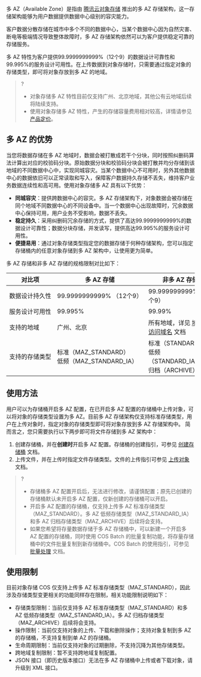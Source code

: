 多 AZ（Available Zone）是指由 [腾讯云对象存储](https://cloud.tencent.com/product/cos) 推出的多 AZ 存储架构，这一存储架构能够为用户数据提供数据中心级别的容灾能力。

客户数据分散存储在城市中多个不同的数据中心，当某个数据中心因为自然灾害、断电等极端情况导致整体故障时，多 AZ 存储架构依然可以为客户提供稳定可靠的存储服务。

多 AZ 特性为客户提供99.9999999999%（12个9）的数据设计可靠性和99.995%的服务设计可用性。在上传数据到对象存储时，只需要通过指定对象的存储类型，即可将对象存放到多 AZ 的地域。

> ?
> - 对象存储多 AZ 特性目前仅支持广州、北京地域，其他公有云地域后续将陆续支持。
> - 使用对象存储多 AZ 特性，产生的存储容量费用相对较高，详情请参见 [产品定价](https://cloud.tencent.com/document/product/436/6239)。

## 多 AZ 的优势

当您将数据存储在多 AZ 地域时，数据会被打散成若干个分块，同时按照纠删码算法计算出对应的校验码分块。原始数据分块和校验码分块会被打散并均分存储到该地域的不同数据中心中，实现同城容灾。当某个数据中心不可用时，另外其他数据中心的数据依旧可以正常读取和写入，保障客户数据持久存储不丢失，维持客户业务数据连续性和高可用。使用对象存储多 AZ 具有以下优势：

- **同城容灾**：提供跨数据中心的容灾。多 AZ 存储架构下，对象数据会被存储在同个地域不同数据中心的不同设备中。当一个数据中心出现故障时，冗余数据中心保持可用，用户业务不受影响，数据不丢失。
- **稳定持久**：采用纠删码冗余存储的方式，提供了高达99.9999999999%的数据设计可靠性；数据分块存储，并发读写，提供高达99.995%的服务设计可用性。
- **便捷易用**：通过对象存储类型指定您的数据存储于何种存储架构，您可以指定存储桶内的任意对象存储到多 AZ 架构中，让使用更为简单。

多 AZ 存储和非多 AZ 存储的规格限制对比如下：

<table>
<thead>
<tr>
<th>对比项</th>
<th>多 AZ 存储</th>
<th>非多 AZ 存储</th>
</tr>
</thead>
<tbody><tr>
<td nowrap="nowrap">数据设计持久性</td>
<td nowrap="nowrap">99.9999999999%  （12个9）</td>
<td>99.999999999%（11个9）</td>
</tr>
<tr>
<td>服务设计可用性</td>
<td>99.995%</td>
<td>99.99%</td>
</tr>
<tr>
<td>支持的地域</td>
<td>广州、北京</td>
<td>所有地域，详见 <a href="https://cloud.tencent.com/document/product/436/6224">地域和访问域名</a> 文档</td>
</tr>
<tr>
<td nowrap="nowrap">支持的存储类型</td>
<td>标准（MAZ_STANDARD）<br>低频（MAZ_STANDARD_IA）</td>
<td>标准（STANDARD）<br>低频（STANDARD_IA）<br>归档（ARCHIVE）</td>
</tr>
</tbody></table>


## 使用方法

用户可以为存储桶开启多 AZ 配置，在已开启多 AZ 配置的存储桶中上传对象，可以将对象的存储类型设置为多 AZ。目前多 AZ 存储架构仅支持标准存储类型，用户在上传对象时，指定对象的存储类型即可将对象存放到多 AZ 存储架构中。
简而言之，您只需要执行以下两步即可将文件存储到多 AZ 架构中：

1. 创建存储桶，并在**创建时**开启多 AZ 配置。存储桶的创建指引，可参见 [创建存储桶](https://cloud.tencent.com/document/product/436/13309) 文档。
2. 上传文件，并在上传时指定文件存储类型。文件的上传指引可参见 [上传对象](https://cloud.tencent.com/document/product/436/13321) 文档。

> ?
> - 存储桶多 AZ 配置开启后，无法进行修改，请谨慎配置；原先已创建的存储桶默认未开启多 AZ 配置，仅新创建的存储桶可以开启。
> - 开启多 AZ 配置的存储桶，仅支持上传多 AZ 标准存储类型（MAZ_STANDARD）。多 AZ 低频存储类型（MAZ_STANDARD_IA）和多 AZ 归档存储类型（MAZ_ARCHIVE）后续将会支持。
> - 如果您希望将存量数据存储于多 AZ 存储桶中，可以新建一个开启多 AZ 配置的存储桶，同时使用 COS Batch 的批量复制功能，将存量存储桶中的文件批量复制到新存储桶中。COS Batch 的使用指引，可参见 [批量处理](https://cloud.tencent.com/document/product/436/38605) 文档。

## 使用限制

目前对象存储 COS 仅支持上传多 AZ 标准存储类型（MAZ_STANDARD），因此涉及存储类型变更相关的功能同样存在限制，相关功能限制说明如下：

- 存储类型限制：当前仅支持多 AZ 标准存储类型（MAZ_STANDARD）和多 AZ 低频存储类型（MAZ_STANDARD_IA）。多 AZ 归档存储类型（MAZ_ARCHIVE）后续将会支持。
- 操作限制：当前仅支持对象的上传、下载和删除操作；支持对象复制到多 AZ 的存储桶，不支持复制到单 AZ 的存储桶。
- 生命周期限制：当前仅支持对象的过期删除，不支持沉降为其他存储类型。
- 跨地域复制限制：暂不支持跨地域复制配置。
- JSON 接口（即历史版本接口）无法在多 AZ 存储桶中上传或者下载对象，请升级到 XML 接口。
